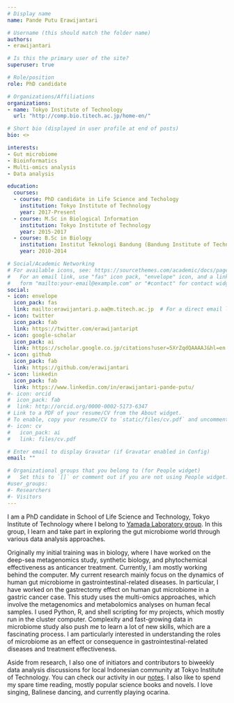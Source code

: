 ```yaml
---
# Display name
name: Pande Putu Erawijantari

# Username (this should match the folder name)
authors:
- erawijantari

# Is this the primary user of the site?
superuser: true

# Role/position
role: PhD candidate

# Organizations/Affiliations
organizations:
- name: Tokyo Institute of Technology
  url: "http://comp.bio.titech.ac.jp/home-en/"

# Short bio (displayed in user profile at end of posts)
bio: <>

interests:
- Gut microbiome
- Bioinformatics
- Multi-omics analysis
- Data analysis

education:
  courses:
  - course: PhD candidate in Life Science and Techology
    institution: Tokyo Institute of Technology
    year: 2017-Present
  - course: M.Sc in Biological Information
    institution: Tokyo Institute of Technology
    year: 2015-2017
  - course: B.Sc in Biology
    institution: Institut Teknologi Bandung (Bandung Institute of Technology)
    year: 2010-2014

# Social/Academic Networking
# For available icons, see: https://sourcethemes.com/academic/docs/page-builder/#icons
#   For an email link, use "fas" icon pack, "envelope" icon, and a link in the
#   form "mailto:your-email@example.com" or "#contact" for contact widget.
social:
- icon: envelope
  icon_pack: fas
  link: mailto:erawijantari.p.aa@m.titech.ac.jp  # For a direct email link, use "mailto:erawijantari.p.aa@m.titech.ac.jp".
- icon: twitter
  icon_pack: fab
  link: https://twitter.com/erawijantaript
- icon: google-scholar
  icon_pack: ai
  link: https://scholar.google.co.jp/citations?user=5XrZqdQAAAAJ&hl=en
- icon: github
  icon_pack: fab
  link: https://github.com/erawijantari
- icon: linkedin
  icon_pack: fab
  link: https://www.linkedin.com/in/erawijantari-pande-putu/
#- icon: orcid
#  icon_pack: fab
#  link: http://orcid.org/0000-0002-5173-6347
# Link to a PDF of your resume/CV from the About widget.
# To enable, copy your resume/CV to `static/files/cv.pdf` and uncomment the lines below.
#- icon: cv
#   icon_pack: ai
#   link: files/cv.pdf

# Enter email to display Gravatar (if Gravatar enabled in Config)
email: ""

# Organizational groups that you belong to (for People widget)
#   Set this to `[]` or comment out if you are not using People widget.
#user_groups:
#- Researchers
#- Visitors
---
```



I am a PhD candidate in School of Life Science and Technology, Tokyo Institute of Technology where I belong to [Yamada Laboratory group](http://comp.bio.titech.ac.jp/home-en/). In this group, I learn and take part in exploring the gut microbiome world through various data analysis approaches.

Originally my initial training was in biology, where I have worked on the deep-sea metagenomics study, synthetic biology, and phytochemical effectiveness as anticancer treatment. Currently, I am mostly working behind the computer. My current research mainly focus on the dynamics of human gut microbiome in  gastrointestinal-related diseases. In particular, I have worked on the gastrectomy effect on human gut microbiome in a gastric cancer case. This study uses the multi-omics approaches, which involve the metagenomics and metabolomics analyses on human fecal samples. I used Python, R, and shell scripting for my projects, which mostly run in the cluster computer. Complexity and fast-growing data in microbiome study also push me to learn a lot of new skills, which are a fascinating process. I am particularly interested in understanding the roles of microbiome as an effect or consequence in gastrointestinal-related diseases and treatment effectiveness.

Aside from research, I also one of initiators and contributors to biweekly data analysis discussions for local Indonesian community at Tokyo Institute of Technology. You can check our activity in our [notes](https://github.com/erawijantari/RPyId). I also like to spend my spare time reading, mostly popular science books and novels. I love singing, Balinese dancing, and currently playing ocarina. 

